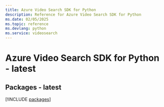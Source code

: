 ```yaml
---
title: Azure Video Search SDK for Python
description: Reference for Azure Video Search SDK for Python
ms.date: 02/05/2025
ms.topic: reference
ms.devlang: python
ms.service: videosearch
---
```

# Azure Video Search SDK for Python - latest
## Packages - latest
[!INCLUDE [packages](video-search-index.md)]